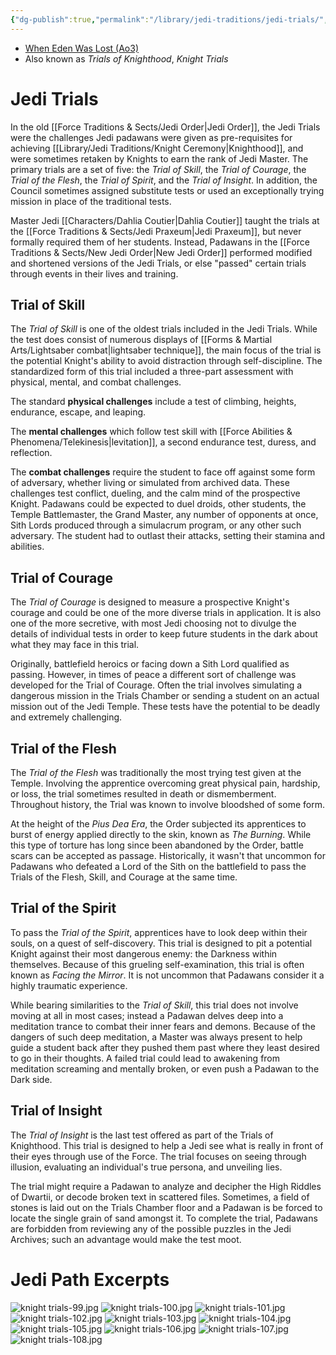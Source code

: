 ```yaml
---
{"dg-publish":true,"permalink":"/library/jedi-traditions/jedi-trials/","noteIcon":"saber1"}
---
```


- [When Eden Was Lost (Ao3)](https://archiveofourown.org/works/19334440/chapters/45992584)
- Also known as *Trials of Knighthood*, *Knight Trials*
# Jedi Trials
In the old [[Force Traditions & Sects/Jedi Order\|Jedi Order]], the Jedi Trials were the challenges Jedi padawans were given as pre-requisites for achieving [[Library/Jedi Traditions/Knight Ceremony\|Knighthood]], and were sometimes retaken by Knights to earn the rank of Jedi Master. The primary trials are a set of five: the *Trial of Skill*, the *Trial of Courage*, the *Trial of the Flesh*, the *Trial of Spirit*, and the *Trial of Insight*. In addition, the Council sometimes assigned substitute tests or used an exceptionally trying mission in place of the traditional tests. 

Master Jedi [[Characters/Dahlia Coutier\|Dahlia Coutier]] taught the trials at the [[Force Traditions & Sects/Jedi Praxeum\|Jedi Praxeum]], but never formally required them of her students. Instead, Padawans in the [[Force Traditions & Sects/New Jedi Order\|New Jedi Order]] performed modified and shortened versions of the Jedi Trials, or else "passed" certain trials through events in their lives and training.
## Trial of Skill
The *Trial of Skill* is one of the oldest trials included in the Jedi Trials. While the test does consist of numerous displays of [[Forms & Martial Arts/Lightsaber combat\|lightsaber technique]], the main focus of the trial is the potential Knight's ability to avoid distraction through self-discipline. The standardized form of this trial included a three-part assessment with physical, mental, and combat challenges.

The standard **physical challenges** include a test of climbing, heights, endurance, escape, and leaping. 

The **mental challenges** which follow test skill with [[Force Abilities & Phenomena/Telekinesis\|levitation]], a second endurance test, duress, and reflection. 

The **combat challenges** require the student to face off against some form of adversary, whether living or simulated from archived data. These challenges test conflict, dueling, and the calm mind of the prospective Knight. Padawans could be expected to duel droids, other students, the Temple Battlemaster, the Grand Master, any number of opponents at once, Sith Lords produced through a simulacrum program, or any other such adversary. The student had to outlast their attacks, setting their stamina and abilities.
## Trial of Courage
The *Trial of Courage* is designed to measure a prospective Knight's courage and could be one of the more diverse trials in application. It is also one of the more secretive, with most Jedi choosing not to divulge the details of individual tests in order to keep future students in the dark about what they may face in this trial.

Originally, battlefield heroics or facing down a Sith Lord qualified as passing. However, in times of peace a different sort of challenge was developed for the Trial of Courage. Often the trial involves simulating a dangerous mission in the Trials Chamber or sending a student on an actual mission out of the Jedi Temple. These tests have the potential to be deadly and extremely challenging.
## Trial of the Flesh
The *Trial of the Flesh* was traditionally the most trying test given at the Temple. Involving the apprentice overcoming great physical pain, hardship, or loss, the trial sometimes resulted in death or dismemberment. Throughout history, the Trial was known to involve bloodshed of some form. 

At the height of the *Pius Dea Era*, the Order subjected its apprentices to burst of energy applied directly to the skin, known as *The Burning*. While this type of torture has long since been abandoned by the Order, battle scars can be accepted as passage. Historically, it wasn't that uncommon for Padawans who defeated a Lord of the Sith on the battlefield to pass the Trials of the Flesh, Skill, and Courage at the same time.
## Trial of the Spirit
To pass the *Trial of the Spirit*, apprentices have to look deep within their souls, on a quest of self-discovery. This trial is designed to pit a potential Knight against their most dangerous enemy: the Darkness within themselves. Because of this grueling self-examination, this trial is often known as *Facing the Mirror*. It is not uncommon that Padawans consider it a highly traumatic experience.

While bearing similarities to the *Trial of Skill*, this trial does not involve moving at all in most cases; instead a Padawan delves deep into a meditation trance to combat their inner fears and demons. Because of the dangers of such deep meditation, a Master was always present to help guide a student back after they pushed them past where they least desired to go in their thoughts. A failed trial could lead to awakening from meditation screaming and mentally broken, or even push a Padawan to the Dark side.
## Trial of Insight
The *Trial of Insight* is the last test offered as part of the Trials of Knighthood. This trial is designed to help a Jedi see what is really in front of their eyes through use of the Force. The trial focuses on seeing through illusion, evaluating an individual's true persona, and unveiling lies. 

The trial might require a Padawan to analyze and decipher the High Riddles of Dwartii, or decode broken text in scattered files. Sometimes, a field of stones is laid out on the Trials Chamber floor and a Padawan is be forced to locate the single grain of sand amongst it. To complete the trial, Padawans are forbidden from reviewing any of the possible puzzles in the Jedi Archives; such an advantage would make the test moot. 
# Jedi Path Excerpts
![knight trials-99.jpg](/img/user/Photos/knight%20trials-99.jpg)
![knight trials-100.jpg](/img/user/Photos/knight%20trials-100.jpg)
![knight trials-101.jpg](/img/user/Photos/knight%20trials-101.jpg)
![knight trials-102.jpg](/img/user/Photos/knight%20trials-102.jpg)
![knight trials-103.jpg](/img/user/Photos/knight%20trials-103.jpg)
![knight trials-104.jpg](/img/user/Photos/knight%20trials-104.jpg)
![knight trials-105.jpg](/img/user/Photos/knight%20trials-105.jpg)
![knight trials-106.jpg](/img/user/Photos/knight%20trials-106.jpg)
![knight trials-107.jpg](/img/user/Photos/knight%20trials-107.jpg)
![knight trials-108.jpg](/img/user/Photos/knight%20trials-108.jpg)